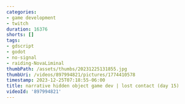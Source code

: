 ```yaml
---
categories:
- game development
- twitch
duration: 16376
shorts: []
tags:
- gdscript
- godot
- no-signal
- raiding-NovaLiminal
thumbPath: /assets/thumbs/20231225131855.jpg
thumbUri: /videos/897994821/pictures/1774410578
timestamp: 2023-12-25T07:18:55-06:00
title: narrative hidden object game dev | lost contact (day 15)
videoId: '897994821'
---
```

